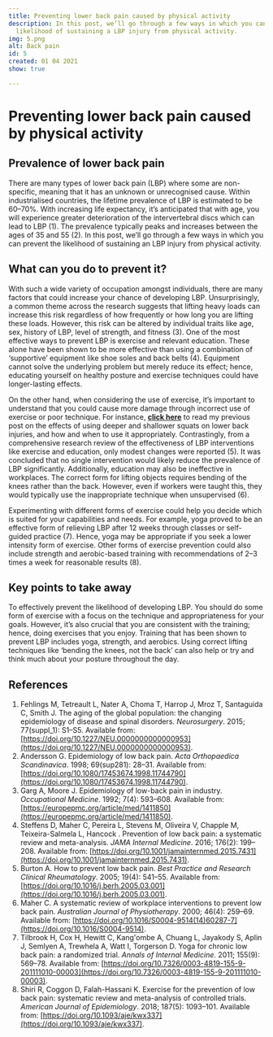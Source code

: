 ```yaml
---
title: Preventing lower back pain caused by physical activity
description: In this post, we’ll go through a few ways in which you can prevent the
  likelihood of sustaining a LBP injury from physical activity.
img: 5.png
alt: Back pain
id: 5
created: 01 04 2021
show: true

---
```

# Preventing lower back pain caused by physical activity

## Prevalence of lower back pain

There are many types of lower back pain (LBP) where some are non-specific, meaning that it has an unknown or unrecognised cause. Within industrialised countries, the lifetime prevalence of LBP is estimated to be 60–70%. With increasing life expectancy, it’s anticipated that with age, you will experience greater deterioration of the intervertebral discs which can lead to LBP (1). The prevalence typically peaks and increases between the ages of 35 and 55 (2). In this post, we’ll go through a few ways in which you can prevent the likelihood of sustaining an LBP injury from physical activity.

## What can you do to prevent it?

With such a wide variety of occupation amongst individuals, there are many factors that could increase your chance of developing LBP. Unsurprisingly, a common theme across the research suggests that lifting heavy loads can increase this risk regardless of how frequently or how long you are lifting these loads. However, this risk can be altered by individual traits like age, sex, history of LBP, level of strength, and fitness (3). One of the most effective ways to prevent LBP is exercise and relevant education. These alone have been shown to be more effective than using a combination of ‘supportive’ equipment like shoe soles and back belts (4). Equipment cannot solve the underlying problem but merely reduce its effect; hence, educating yourself on healthy posture and exercise techniques could have longer-lasting effects.

On the other hand, when considering the use of exercise, it’s important to understand that you could cause more damage through incorrect use of exercise or poor technique. For instance, [**click here**](https://mikeylau.uk/blog/squatting-below-parallel) to read my previous post on the effects of using deeper and shallower squats on lower back injuries, and how and when to use it appropriately. Contrastingly, from a comprehensive research review of the effectiveness of LBP interventions like exercise and education, only modest changes were reported (5). It was concluded that no single intervention would likely reduce the prevalence of LBP significantly. Additionally, education may also be ineffective in workplaces. The correct form for lifting objects requires bending of the knees rather than the back. However, even if workers were taught this, they would typically use the inappropriate technique when unsupervised (6).

Experimenting with different forms of exercise could help you decide which is suited for your capabilities and needs. For example, yoga proved to be an effective form of relieving LBP after 12 weeks through classes or self-guided practice (7). Hence, yoga may be appropriate if you seek a lower intensity form of exercise. Other forms of exercise prevention could also include strength and aerobic-based training with recommendations of 2–3 times a week for reasonable results (8).

## Key points to take away

To effectively prevent the likelihood of developing LBP. You should do some form of exercise with a focus on the technique and appropriateness for your goals. However, it’s also crucial that you are consistent with the training; hence, doing exercises that you enjoy. Training that has been shown to prevent LBP includes yoga, strength, and aerobics. Using correct lifting techniques like ‘bending the knees, not the back’ can also help or try and think much about your posture throughout the day.

## References

1. Fehlings M, Tetreault L, Nater A, Choma T, Harrop J, Mroz T, Santaguida C, Smith J. The aging of the global population: the changing epidemiology of disease and spinal disorders. _Neurosurgery_. 2015; 77(suppl_1): S1–S5. Available from: [https://doi.org/10.1227/NEU.0000000000000953](https://doi.org/10.1227/NEU.0000000000000953).
2. Andersson G. Epidemiology of low back pain. _Acta Orthopaedica Scandinavica_. 1998; 69(sup281): 28–31. Available from: [https://doi.org/10.1080/17453674.1998.11744790](https://doi.org/10.1080/17453674.1998.11744790).
3. Garg A, Moore J. Epidemiology of low-back pain in industry. _Occupational Medicine_. 1992; 7(4): 593–608. Available from: [https://europepmc.org/article/med/1411850](https://europepmc.org/article/med/1411850).
4. Steffens D, Maher C, Pereira L, Stevens M, Oliveira V, Chapple M, Teixeira-Salmela L, Hancock . Prevention of low back pain: a systematic review and meta-analysis. _JAMA Internal Medicine_. 2016; 176(2): 199–208. Available from: [https://doi.org/10.1001/jamainternmed.2015.7431](https://doi.org/10.1001/jamainternmed.2015.7431).
5. Burton A. How to prevent low back pain. _Best Practice and Research Clinical Rheumatology_. 2005; 19(4): 541–55. Available from: [https://doi.org/10.1016/j.berh.2005.03.001](https://doi.org/10.1016/j.berh.2005.03.001).
6. Maher C. A systematic review of workplace interventions to prevent low back pain. _Australian Journal of Physiotherapy_. 2000; 46(4): 259–69. Available from: [https://doi.org/10.1016/S0004-9514(14)60287-7](https://doi.org/10.1016/S0004-9514).
7. Tilbrook H, Cox H, Hewitt C, Kang'ombe A, Chuang L, Jayakody S, Aplin J, Semlyen A, Trewhela A, Watt I, Torgerson D. Yoga for chronic low back pain: a randomized trial. _Annals of Internal Medicine_. 2011; 155(9): 569–78. Available from: [https://doi.org/10.7326/0003-4819-155-9-201111010-00003](https://doi.org/10.7326/0003-4819-155-9-201111010-00003).
8. Shiri R, Coggon D, Falah-Hassani K. Exercise for the prevention of low back pain: systematic review and meta-analysis of controlled trials. _American Journal of Epidemiology_. 2018; 187(5): 1093–101. Available from: [https://doi.org/10.1093/aje/kwx337](https://doi.org/10.1093/aje/kwx337).